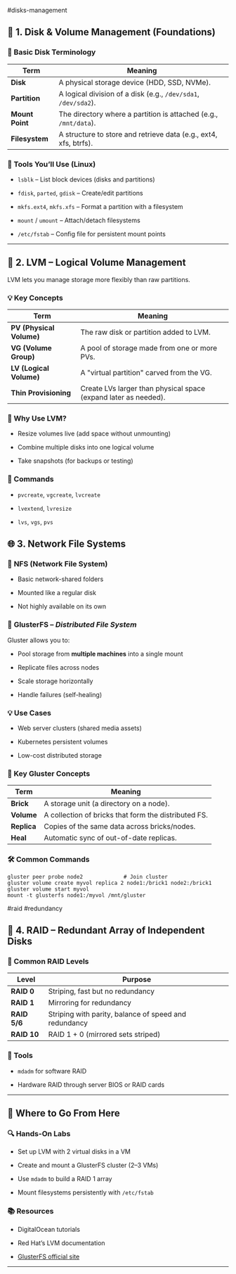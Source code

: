#disks-management


## 🧱 1. **Disk & Volume Management (Foundations)**

### 🔹 Basic Disk Terminology

|Term|Meaning|
|---|---|
|**Disk**|A physical storage device (HDD, SSD, NVMe).|
|**Partition**|A logical division of a disk (e.g., `/dev/sda1`, `/dev/sda2`).|
|**Mount Point**|The directory where a partition is attached (e.g., `/mnt/data`).|
|**Filesystem**|A structure to store and retrieve data (e.g., ext4, xfs, btrfs).|

### 🔹 Tools You’ll Use (Linux)

- `lsblk` – List block devices (disks and partitions)
    
- `fdisk`, `parted`, `gdisk` – Create/edit partitions
    
- `mkfs.ext4`, `mkfs.xfs` – Format a partition with a filesystem
    
- `mount` / `umount` – Attach/detach filesystems
    
- `/etc/fstab` – Config file for persistent mount points
    

---

## 🧩 2. **LVM – Logical Volume Management**

LVM lets you manage storage more flexibly than raw partitions.

### 💡 Key Concepts

| Term                     | Meaning                                                         |
| ------------------------ | --------------------------------------------------------------- |
| **PV (Physical Volume)** | The raw disk or partition added to LVM.                         |
| **VG (Volume Group)**    | A pool of storage made from one or more PVs.                    |
| **LV (Logical Volume)**  | A "virtual partition" carved from the VG.                       |
| **Thin Provisioning**    | Create LVs larger than physical space (expand later as needed). |

### 🧪 Why Use LVM?

- Resize volumes live (add space without unmounting)
    
- Combine multiple disks into one logical volume
    
- Take snapshots (for backups or testing)
    

### 📌 Commands

- `pvcreate`, `vgcreate`, `lvcreate`
    
- `lvextend`, `lvresize`
    
- `lvs`, `vgs`, `pvs`

## 🌐 3. **Network File Systems**

### 🔹 **NFS (Network File System)**

- Basic network-shared folders
    
- Mounted like a regular disk
    
- Not highly available on its own
    

### 🔹 **GlusterFS** – _Distributed File System_

Gluster allows you to:

- Pool storage from **multiple machines** into a single mount
    
- Replicate files across nodes
    
- Scale storage horizontally
    
- Handle failures (self-healing)
    

### 💡 Use Cases

- Web server clusters (shared media assets)
    
- Kubernetes persistent volumes
    
- Low-cost distributed storage

### 🧪 Key Gluster Concepts

|Term|Meaning|
|---|---|
|**Brick**|A storage unit (a directory on a node).|
|**Volume**|A collection of bricks that form the distributed FS.|
|**Replica**|Copies of the same data across bricks/nodes.|
|**Heal**|Automatic sync of out-of-date replicas.|

### 🛠️ Common Commands
```
gluster peer probe node2             # Join cluster
gluster volume create myvol replica 2 node1:/brick1 node2:/brick1
gluster volume start myvol
mount -t glusterfs node1:/myvol /mnt/gluster
```


#raid #redundancy
## 🧪 4. **RAID – Redundant Array of Independent Disks**

### 🔹 Common RAID Levels

|Level|Purpose|
|---|---|
|**RAID 0**|Striping, fast but no redundancy|
|**RAID 1**|Mirroring for redundancy|
|**RAID 5/6**|Striping with parity, balance of speed and redundancy|
|**RAID 10**|RAID 1 + 0 (mirrored sets striped)|

### 📌 Tools

- `mdadm` for software RAID
    
- Hardware RAID through server BIOS or RAID cards
    

---

## 🚀 Where to Go From Here

### 🔍 Hands-On Labs

- Set up LVM with 2 virtual disks in a VM
    
- Create and mount a GlusterFS cluster (2–3 VMs)
    
- Use `mdadm` to build a RAID 1 array
    
- Mount filesystems persistently with `/etc/fstab`

### 📚 Resources

- DigitalOcean tutorials
    
- Red Hat’s LVM documentation
    
- [GlusterFS official site](https://www.gluster.org/)
    

---
